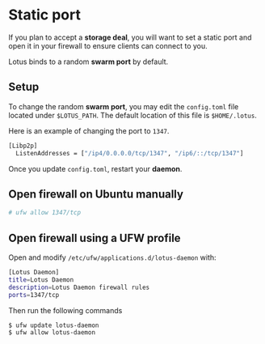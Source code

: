 # Static port

If you plan to accept a **storage deal**, you will want to set a static port and open it in your firewall to ensure clients can connect to you.

Lotus binds to a random **swarm port** by default.

## Setup

To change the random **swarm port**, you may edit the `config.toml` file located under `$LOTUS_PATH`. The default location of this file is `$HOME/.lotus`.

Here is an example of changing the port to `1347`.

```sh
[Libp2p]
  ListenAddresses = ["/ip4/0.0.0.0/tcp/1347", "/ip6/::/tcp/1347"]
```

Once you update `config.toml`, restart your **daemon**.

## Open firewall on Ubuntu manually

```sh
# ufw allow 1347/tcp
```

## Open firewall using a UFW profile

Open and modify `/etc/ufw/applications.d/lotus-daemon` with:

```sh
[Lotus Daemon]
title=Lotus Daemon
description=Lotus Daemon firewall rules
ports=1347/tcp
```

Then run the following commands

```sh
$ ufw update lotus-daemon
$ ufw allow lotus-daemon
```